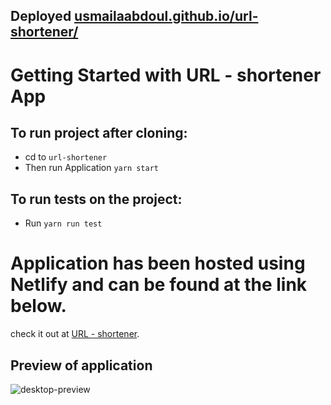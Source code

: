 ## Deployed  [usmailaabdoul.github.io/url-shortener/](usmailaabdoul.github.io/url-shortener/)

# Getting Started with URL - shortener App

## To run project after cloning:

- cd to `url-shortener`
- Then run Application `yarn start`


## To run tests on the project:

- Run `yarn run test`

# Application has been hosted using Netlify and can be found at the link below.

check it out at [URL - shortener](https://shorten-your-links.netlify.app).

## Preview of application

![desktop-preview](https://user-images.githubusercontent.com/50529081/146654085-a7cd1cfb-8025-446d-93ef-9586b524933c.jpg)
